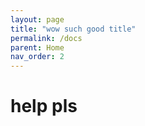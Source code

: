 ```yaml
---
layout: page
title: "wow such good title"
permalink: /docs
parent: Home
nav_order: 2
---
```

# help pls

